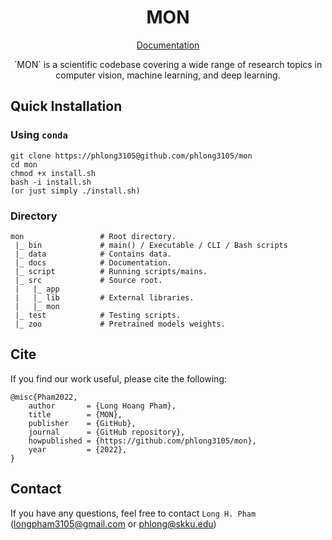 <div align="center">
	<h1 align="center">MON</h1>
</div>

<div align = center>
	<a align="center" href="http://phlong.net/mon/">Documentation</a>
	<br>
	<p>`MON` is a scientific codebase covering a wide range of research topics in computer vision, machine learning, and deep learning.</p>
</div>

## Quick Installation
### Using `conda`
```shell
git clone https://phlong3105@github.com/phlong3105/mon
cd mon
chmod +x install.sh
bash -i install.sh 
(or just simply ./install.sh)
```

### Directory
```text
mon                 # Root directory.
 |_ bin				# main() / Executable / CLI / Bash scripts
 |_ data            # Contains data.
 |_ docs            # Documentation.
 |_ script          # Running scripts/mains.
 |_ src				# Source root.
 |	 |_ app
 |	 |_ lib			# External libraries.
 |   |_ mon			
 |_ test            # Testing scripts.
 |_ zoo 		    # Pretrained models weights.
```

## Cite
If you find our work useful, please cite the following:
```text
@misc{Pham2022,  
    author       = {Long Hoang Pham},  
    title        = {MON},  
    publisher    = {GitHub},
    journal      = {GitHub repository},
    howpublished = {https://github.com/phlong3105/mon},
    year         = {2022},
}
```

## Contact
If you have any questions, feel free to contact `Long H. Pham` 
([longpham3105@gmail.com](longpham3105@gmail.com) or [phlong@skku.edu](phlong@skku.edu))
